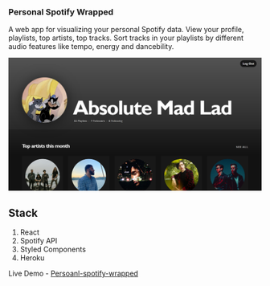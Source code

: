 ### Personal Spotify Wrapped

A web app for visualizing your personal Spotify data. View your profile, playlists, top artists, top tracks. Sort tracks in your playlists by different audio features like tempo, energy and dancebility.

![project-image](demo.png)

## Stack

1. React
2. Spotify API
3. Styled Components
4. Heroku

Live Demo - [Persoanl-spotify-wrapped](https://personal-spotify-wrapped.herokuapp.com/)
